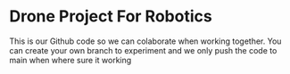 # Drone Project For Robotics

This is our Github code so we can colaborate when working together. You can create your own branch to experiment and we only push the code to main when where sure it working
